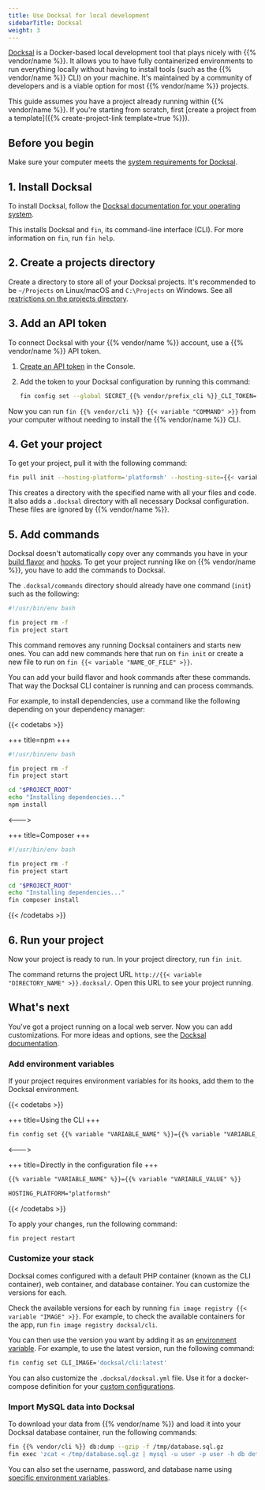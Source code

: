 ```yaml
---
title: Use Docksal for local development
sidebarTitle: Docksal
weight: 3
---
```


[Docksal](https://docksal.io) is a Docker-based local development tool that plays nicely with {{% vendor/name %}}.
It allows you to have fully containerized environments to run everything locally
without having to install tools (such as the {{% vendor/name %}} CLI) on your machine.
It's maintained by a community of developers and is a viable option for most {{% vendor/name %}} projects.

This guide assumes you have a project already running within {{% vendor/name %}}.
If you're starting from scratch, first [create a project from a template]({{% create-project-link template=true %}}).

## Before you begin

Make sure your computer meets the [system requirements for Docksal](https://docs.docksal.io/getting-started/setup/#system-requirements).

## 1. Install Docksal

To install Docksal, follow the [Docksal documentation for your operating system](https://docs.docksal.io/getting-started/setup/#install).

This installs Docksal and `fin`, its command-line interface (CLI).
For more information on `fin`, run `fin help`.

## 2. Create a projects directory

Create a directory to store all of your Docksal projects.
It's recommended to be `~/Projects` on Linux/macOS and `C:\Projects` on Windows.
See all [restrictions on the projects directory](https://docs.docksal.io/getting-started/project-setup/#projects-directory).

## 3. Add an API token

To connect Docksal with your {{% vendor/name %}} account, use a {{% vendor/name %}} API token.

1. [Create an API token](../../administration/cli/api-tokens.md#2-create-an-api-token) in the Console.
2. Add the token to your Docksal configuration by running this command:

   ```bash
   fin config set --global SECRET_{{% vendor/prefix_cli %}}_CLI_TOKEN="{{< variable "API_TOKEN" >}}"
   ```

Now you can run `fin {{% vendor/cli %}} {{< variable "COMMAND" >}}` from your computer without needing to install the {{% vendor/name %}} CLI.

## 4. Get your project

To get your project, pull it with the following command:

```bash
fin pull init --hosting-platform='platformsh' --hosting-site={{< variable "PROJECT_ID" >}} --hosting-env={{< variable "ENVIRONMENT_NAME" >}} {{< variable "TARGET_DIRECTORY_NAME" >}}
```

This creates a directory with the specified name with all your files and code.
It also adds a `.docksal` directory with all necessary Docksal configuration.
These files are ignored by {{% vendor/name %}}.

## 5. Add commands

Docksal doesn't automatically copy over any commands you have in your [build flavor](/create-apps/app-reference/single-runtime-image.md#build)
and [hooks](../../create-apps/hooks/_index.md).
To get your project running like on {{% vendor/name %}}, you have to add the commands to Docksal.

The `.docksal/commands` directory should already have one command (`init`) such as the following:

```bash {location=".docksal/commands/init"}
#!/usr/bin/env bash

fin project rm -f
fin project start

```

This command removes any running Docksal containers and starts new ones.
You can add new commands here that run on `fin init`
or create a new file to run on `fin {{< variable "NAME_OF_FILE" >}}`.

You can add your build flavor and hook commands after these commands.
That way the Docksal CLI container is running and can process commands.

For example, to install dependencies, use a command like the following depending on your dependency manager:

{{< codetabs >}}

+++
title=npm
+++

```bash {location=".docksal/commands/init"}
#!/usr/bin/env bash

fin project rm -f
fin project start

cd "$PROJECT_ROOT"
echo "Installing dependencies..."
npm install

```
<--->

+++
title=Composer
+++

```bash {location=".docksal/commands/init"}
#!/usr/bin/env bash

fin project rm -f
fin project start

cd "$PROJECT_ROOT"
echo "Installing dependencies..."
fin composer install

```

{{< /codetabs >}}

## 6. Run your project

Now your project is ready to run.
In your project directory, run `fin init`.

The command returns the project URL `http://{{< variable "DIRECTORY_NAME" >}}.docksal/`.
Open this URL to see your project running.

## What's next

You've got a project running on a local web server.
Now you can add customizations.
For more ideas and options, see the [Docksal documentation](https://docs.docksal.io/).

### Add environment variables

If your project requires environment variables for its hooks,
add them to the Docksal environment.

{{< codetabs >}}

+++
title=Using the CLI
+++

```txt
fin config set {{% variable "VARIABLE_NAME" %}}={{% variable "VARIABLE_VALUE" %}}
```

<--->

+++
title=Directly in the configuration file
+++

```txt {location=".docksal/docksal.env"}
{{% variable "VARIABLE_NAME" %}}={{% variable "VARIABLE_VALUE" %}}

HOSTING_PLATFORM="platformsh"
```

{{< /codetabs >}}

To apply your changes, run the following command:

```bash
fin project restart
```

### Customize your stack

Docksal comes configured with a default PHP container (known as the CLI container),
web container, and database container.
You can customize the versions for each.

Check the available versions for each by running `fin image registry {{< variable "IMAGE" >}}`.
For example, to check the available containers for the app, run `fin image registry docksal/cli`.

You can then use the version you want by adding it as an [environment variable](#add-environment-variables).
For example, to use the latest version, run the following command:

```bash
fin config set CLI_IMAGE='docksal/cli:latest'
```

You can also customize the `.docksal/docksal.yml` file.
Use it for a docker-compose definition for your [custom configurations](https://docs.docksal.io/stack/custom-configuration/#custom-configuration).

### Import MySQL data into Docksal

To download your data from {{% vendor/name %}} and load it into your Docksal database container, run the following commands:

```bash
fin {{% vendor/cli %}} db:dump --gzip -f /tmp/database.sql.gz
fin exec 'zcat < /tmp/database.sql.gz | mysql -u user -p user -h db default'
```

You can also set the username, password, and database name using [specific environment variables](https://docs.docksal.io/stack/configuration-variables/#mysql-user).
